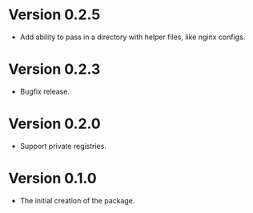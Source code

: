 # Version 0.2.5

  * Add ability to pass in a directory with helper files, like nginx configs.

# Version 0.2.3

  * Bugfix release.

# Version 0.2.0

  * Support private registries.


# Version 0.1.0

  * The initial creation of the package.
